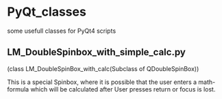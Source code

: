 # PyQt_classes
some usefull classes for PyQt4 scripts

LM_DoubleSpinbox_with_simple_calc.py 
---------------------------------------
(class LM_DoubleSpinBox_with_calc(Subclass of QDoubleSpinBox))

This is a special Spinbox, where it is possible that the user enters a math-formula which will be calculated
after User presses return or focus is lost.
